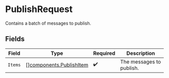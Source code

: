# PublishRequest

Contains a batch of messages to publish.


## Fields

| Field                                                          | Type                                                           | Required                                                       | Description                                                    |
| -------------------------------------------------------------- | -------------------------------------------------------------- | -------------------------------------------------------------- | -------------------------------------------------------------- |
| `Items`                                                        | [][components.PublishItem](../../models/shared/publishitem.md) | :heavy_check_mark:                                             | The messages to publish.                                       |